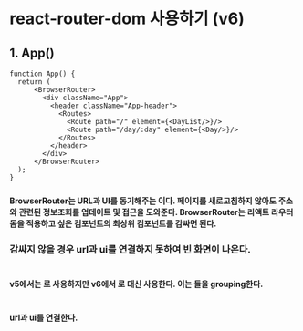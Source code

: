 # react-router-dom 사용하기 (v6)
## 1. App()
    function App() {
      return (
          <BrowserRouter>
            <div className="App">
              <header className="App-header">
                <Routes>
                  <Route path="/" element={<DayList/>}/>
                  <Route path="/day/:day" element={<Day/>}/>
                </Routes>
              </header>
            </div>
          </BrowserRouter>
      );
    }
### <BrowerRouter>
#### BrowserRouter는 URL과 UI를 동기해주는 <Router>이다. 페이지를 새로고침하지 않아도 주소와 관련된 정보조회를 업데이트 및 접근을 도와준다. BrowserRouter는 리액트 라우터 돔을 적용하고 싶은 컴포넌트의 최상위 컴포넌트를 감싸면 된다.
### 감싸지 않을 경우 url과 ui를 연결하지 못하여 빈 화면이 나온다.
#  
### <Routes>
#### v5에서는 <Switch>로 사용하지만 v6에서 <Routes>로 대신 사용한다. 이는 <Route>들을 grouping한다.
#  
### <Route>
#### url과 ui를 연결한다.

